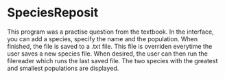 # SpeciesReposit
This program was a practise question from the textbook. In the interface, you can add a species, specify the name and the population. When finished, the file is saved to a .txt file. This file is overriden everytime the user saves a new species file.
When desired, the user can then run the filereader which runs the last saved file. The two species with the greatest and smallest populations are displayed.
